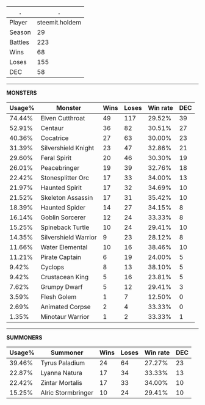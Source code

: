 .|.
|-|-
Player|steemit.holdem
Season|29
Battles|223
Wins|68
Loses|155
DEC|58

---
**MONSTERS**

Usage%|Monster|Wins|Loses|Win rate|DEC|
-|-|-|-|-|-|
74.44%|Elven Cutthroat|49|117|29.52%|39|
52.91%|Centaur|36|82|30.51%|27|
40.36%|Cocatrice|27|63|30.00%|23|
31.39%|Silvershield Knight|23|47|32.86%|21|
29.60%|Feral Spirit|20|46|30.30%|19|
26.01%|Peacebringer|19|39|32.76%|18|
22.42%|Stonesplitter Orc|17|33|34.00%|13|
21.97%|Haunted Spirit|17|32|34.69%|10|
21.52%|Skeleton Assassin|17|31|35.42%|10|
18.39%|Haunted Spider|14|27|34.15%|8|
16.14%|Goblin Sorcerer|12|24|33.33%|8|
15.25%|Spineback Turtle|10|24|29.41%|10|
14.35%|Silvershield Warrior|9|23|28.12%|8|
11.66%|Water Elemental|10|16|38.46%|10|
11.21%|Pirate Captain|6|19|24.00%|5|
9.42%|Cyclops|8|13|38.10%|5|
9.42%|Crustacean King|5|16|23.81%|5|
7.62%|Grumpy Dwarf|5|12|29.41%|3|
3.59%|Flesh Golem|1|7|12.50%|0|
2.69%|Animated Corpse|2|4|33.33%|0|
1.35%|Minotaur Warrior|1|2|33.33%|1|

---
**SUMMONERS**

Usage%|Summoner|Wins|Loses|Win rate|DEC|
-|-|-|-|-|-|
39.46%|Tyrus Paladium|24|64|27.27%|23|
22.87%|Lyanna Natura|17|34|33.33%|13|
22.42%|Zintar Mortalis|17|33|34.00%|10|
15.25%|Alric Stormbringer|10|24|29.41%|10|

